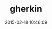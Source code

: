 ---
layout: post
title:  "gherkin"
repo:   "cucumber/gherkin"
date:   2015-02-18 10:46:09
gemurl: http://github.com/cucumber/gherkin
---